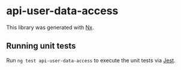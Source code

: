 # api-user-data-access

This library was generated with [Nx](https://nx.dev).

## Running unit tests

Run `ng test api-user-data-access` to execute the unit tests via [Jest](https://jestjs.io).
